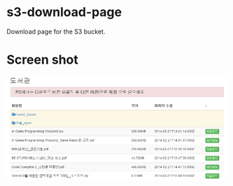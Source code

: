 s3-download-page
================

Download page for the S3 bucket.

Screen shot
===============
![ScreenShot](/screenshot.png)
